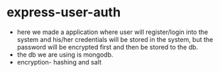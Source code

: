 # express-user-auth

* here we made a application where user will register/login into the system and his/her credentials will be stored in the system, but the password will be encrypted first and then be stored to the db.
* the db we are using is mongodb.
* encryption- hashing and salt

